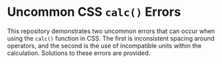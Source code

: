 # Uncommon CSS `calc()` Errors

This repository demonstrates two uncommon errors that can occur when using the `calc()` function in CSS.  The first is inconsistent spacing around operators, and the second is the use of incompatible units within the calculation.  Solutions to these errors are provided.
